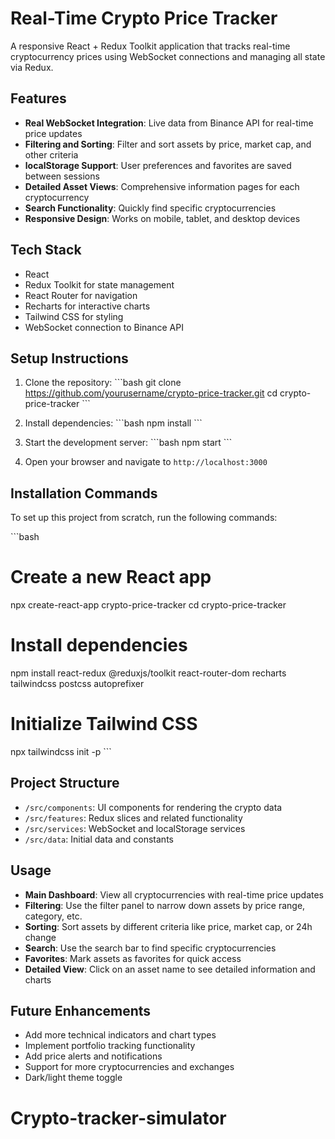 # Real-Time Crypto Price Tracker

A responsive React + Redux Toolkit application that tracks real-time cryptocurrency prices using WebSocket connections and managing all state via Redux.

## Features

- **Real WebSocket Integration**: Live data from Binance API for real-time price updates
- **Filtering and Sorting**: Filter and sort assets by price, market cap, and other criteria
- **localStorage Support**: User preferences and favorites are saved between sessions
- **Detailed Asset Views**: Comprehensive information pages for each cryptocurrency
- **Search Functionality**: Quickly find specific cryptocurrencies
- **Responsive Design**: Works on mobile, tablet, and desktop devices

## Tech Stack

- React
- Redux Toolkit for state management
- React Router for navigation
- Recharts for interactive charts
- Tailwind CSS for styling
- WebSocket connection to Binance API

## Setup Instructions

1. Clone the repository:
\`\`\`bash
git clone https://github.com/yourusername/crypto-price-tracker.git
cd crypto-price-tracker
\`\`\`

2. Install dependencies:
\`\`\`bash
npm install
\`\`\`

3. Start the development server:
\`\`\`bash
npm start
\`\`\`

4. Open your browser and navigate to `http://localhost:3000`

## Installation Commands

To set up this project from scratch, run the following commands:

\`\`\`bash
# Create a new React app
npx create-react-app crypto-price-tracker
cd crypto-price-tracker

# Install dependencies
npm install react-redux @reduxjs/toolkit react-router-dom recharts tailwindcss postcss autoprefixer

# Initialize Tailwind CSS
npx tailwindcss init -p
\`\`\`

## Project Structure

- `/src/components`: UI components for rendering the crypto data
- `/src/features`: Redux slices and related functionality
- `/src/services`: WebSocket and localStorage services
- `/src/data`: Initial data and constants

## Usage

- **Main Dashboard**: View all cryptocurrencies with real-time price updates
- **Filtering**: Use the filter panel to narrow down assets by price range, category, etc.
- **Sorting**: Sort assets by different criteria like price, market cap, or 24h change
- **Search**: Use the search bar to find specific cryptocurrencies
- **Favorites**: Mark assets as favorites for quick access
- **Detailed View**: Click on an asset name to see detailed information and charts

## Future Enhancements

- Add more technical indicators and chart types
- Implement portfolio tracking functionality
- Add price alerts and notifications
- Support for more cryptocurrencies and exchanges
- Dark/light theme toggle
# Crypto-tracker-simulator
